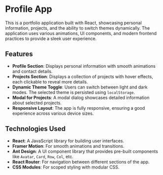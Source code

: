 # Profile App

This is a portfolio application built with React, showcasing personal information, projects, and the ability to switch themes dynamically. The application uses various animations, UI components, and modern frontend practices to provide a sleek user experience.

## Features

- **Profile Section**: Displays personal information with smooth animations and contact details.
- **Projects Section**: Displays a collection of projects with hover effects, each clickable to reveal more details.
- **Dynamic Theme Toggle**: Users can switch between light and dark modes. The selected theme is persisted using `localStorage`.
- **Modal for Projects**: A modal dialog showcases detailed information about selected projects.
- **Responsive Layout**: The app is fully responsive, ensuring a good experience across various device sizes.

## Technologies Used

- **React**: A JavaScript library for building user interfaces.
- **Framer Motion**: For smooth animations and transitions.
- **Ant Design**: A UI component library that provides pre-built components like `Avatar`, `Card`, `Row`, `Col`, etc.
- **React Router**: For navigation between different sections of the app.
- **CSS Modules**: For scoped styling with modular CSS.
